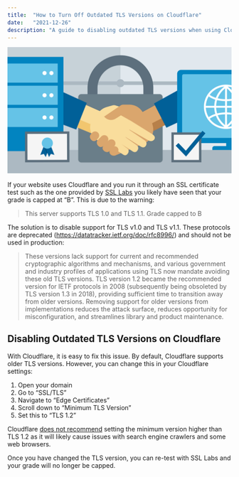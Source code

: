 ```yaml
---
title:  "How to Turn Off Outdated TLS Versions on Cloudflare"
date:   "2021-12-26"
description: "A guide to disabling outdated TLS versions when using Cloudflare."
---
```


![](./../../images/cloudflare-ssl.jpg)

If your website uses Cloudflare and you run it through an SSL certificate test such as the one provided by [SSL Labs](https://ssllabs.com/) you likely have seen that your grade is capped at “B”. This is due to the warning:

> This server supports TLS 1.0 and TLS 1.1. Grade capped to B

The solution is to disable support for TLS v1.0 and TLS v1.1. These protocols are deprecated (https://datatracker.ietf.org/doc/rfc8996/) and should not be used in production:

> These versions lack support for current and recommended cryptographic algorithms and mechanisms, and various government and industry profiles of applications using TLS now mandate avoiding these old TLS versions. TLS version 1.2 became the recommended version for IETF protocols in 2008 (subsequently being obsoleted by TLS version 1.3 in 2018), providing sufficient time to transition away from older versions. Removing support for older versions from implementations reduces the attack surface, reduces opportunity for misconfiguration, and streamlines library and product maintenance.

## Disabling Outdated TLS Versions on Cloudflare

With Cloudflare, it is easy to fix this issue. By default, Cloudflare supports older TLS versions. However, you can change this in your Cloudflare settings:

1. Open your domain
2. Go to “SSL/TLS”
3. Navigate to “Edge Certificates”
4. Scroll down to “Minimum TLS Version”
5. Set this to “TLS 1.2”

Cloudflare [does not recommend](https://developers.cloudflare.com/ssl/edge-certificates/additional-options/minimum-tls) setting the minimum version higher than TLS 1.2 as it will likely cause issues with search engine crawlers and some web browsers.

Once you have changed the TLS version, you can re-test with SSL Labs and your grade will no longer be capped. 